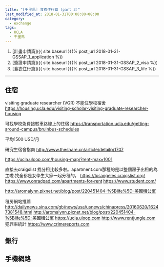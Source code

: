 ```yaml
---
title: "[千里馬] 食衣住行篇 (part 3)"
last_modified_at: 2018-01-31T00:00:00+08:00
category:
  - exchange
tags:
  - UCLA
  - 千里馬
---
```


1. [計畫申請篇]({{ site.baseurl }}{% post_url 2018-01-31-GSSAP_1_application %})
2. [簽證申請篇]({{ site.baseurl }}{% post_url 2018-01-31-GSSAP_2_visa %})
3. [食衣住行篇]({{ site.baseurl }}{% post_url 2018-01-31-GSSAP_3_life %})

---

## 住宿


visiting graduate researcher (VGR) 不能住學校宿舍
https://housing.ucla.edu/visiting-scholar-visiting-graduate-researcher-housing

可找學校免費接駁車路線上的住宿
https://transportation.ucla.edu/getting-around-campus/bruinbus-schedules

平均1500 USD/月

研究生宿舍指南
http://www.theshare.cn/article/detailp/1707

https://ucla.uloop.com/housing-map/?rent-max=1001

直接去craigslist 找分租比較多啦。apartment.com那種的是以整個房子出租的為主啦.找全都是女學生大家一起分租的。
https://losangeles.craigslist.org/
https://www.onradpad.com/apartments-for-rent
https://www.student.com/

http://aromalynn.pixnet.net/blog/post/220451404-%5Blife%5D-美國租公寓

租房網站推薦
http://dailynews.sina.com/gb/news/usa/usnews/chinapress/20160620/16247381548.html
http://aromalynn.pixnet.net/blog/post/220451404-%5Blife%5D-美國租公寓
https://ucla.uloop.com
http://www.rentjungle.com
犯罪率統計
https://www.crimereports.com

## 銀行



## 手機網路